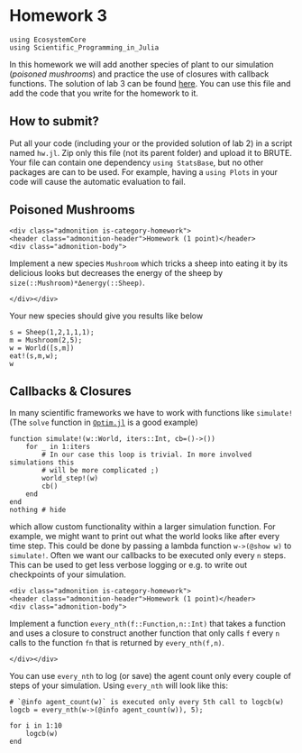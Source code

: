 # Homework 3

```@setup hw03
using EcosystemCore
using Scientific_Programming_in_Julia
```

In this homework we will add another species of plant to our simulation
(*poisoned mushrooms*) and practice the use of closures with callback
functions. The solution of lab 3 can be found
[here](https://github.com/JuliaTeachingCTU/Scientific-Programming-in-Julia/blob/master/docs/src/lecture_03/Lab03Ecosystem.jl). You can use this file and add the code that you write
for the homework to it.

## How to submit?

Put all your code (including your or the provided solution of lab 2)
in a script named `hw.jl`.  Zip only this file (not its parent folder) and
upload it to BRUTE.  Your file can contain one dependency `using StatsBase`,
but no other packages are can to be used.  For example, having a `using Plots`
in your code will cause the automatic evaluation to fail.


## Poisoned Mushrooms

```@raw html
<div class="admonition is-category-homework">
<header class="admonition-header">Homework (1 point)</header>
<div class="admonition-body">
```
Implement a new species `Mushroom` which tricks a sheep into eating it by its
delicious looks but decreases the energy of the sheep by
`size(::Mushroom)*Δenergy(::Sheep)`.
```@raw html
</div></div>
```
Your new species should give you results like below
```@repl hw03
s = Sheep(1,2,1,1,1);
m = Mushroom(2,5);
w = World([s,m])
eat!(s,m,w);
w
```

## Callbacks & Closures

In many scientific frameworks we have to work with functions like `simulate!`
(The `solve` function in
[`Optim.jl`](https://github.com/JuliaNLSolvers/Optim.jl) is a good example)
```@example hw03
function simulate!(w::World, iters::Int, cb=()->())
    for _ in 1:iters
        # In our case this loop is trivial. In more involved simulations this
        # will be more complicated ;)
        world_step!(w)
        cb()
    end
end
nothing # hide
```
which allow custom functionality within a larger simulation function.
For example, we might want to print out what the world looks like after
every time step. This could be done by passing a lambda function `w->(@show w)`
to `simulate!`.
Often we want our callbacks to be executed only every `n` steps. This can be
used to get less verbose logging or e.g. to write out checkpoints of your
simulation.
```@raw html
<div class="admonition is-category-homework">
<header class="admonition-header">Homework (1 point)</header>
<div class="admonition-body">
```
Implement a function `every_nth(f::Function,n::Int)` that takes a function and
uses a closure to construct another function that only calls `f` every `n`
calls to the function `fn` that is returned by `every_nth(f,n)`.

```@raw html
</div></div>
```
You can use `every_nth` to log (or save) the agent count only every couple of
steps of your simulation. Using `every_nth` will look like this:
```@repl hw03
# `@info agent_count(w)` is executed only every 5th call to logcb(w)
logcb = every_nth(w->(@info agent_count(w)), 5);

for i in 1:10
    logcb(w)
end
```
